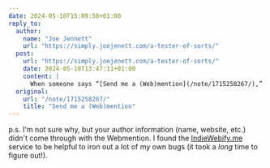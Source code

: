```yaml
---
date: 2024-05-10T15:09:58+01:00
reply_to:
  author:
    name: "Joe Jennett"
    url: "https://simply.joejenett.com/a-tester-of-sorts/"
  post:
    url: "https://simply.joejenett.com/a-tester-of-sorts/"
    date: 2024-05-10T13:47:11+01:00
    content: |
      When someone says “[Send me a (Web)mention](/note/1715258267/),” I like to oblige. I guess it’s my inner urge to test and help others test that’s driving this puppy. So, hi John.
  original:
    url: "/note/1715258267/"
    title: "Send me a (Web)mention"
---
```


p.s. I'm not sure why, but your author information (name, website, etc.) didn't come through with the Webmention. I found the [IndieWebify.me](https://indiewebify.me/validate-h-entry/?url=https%3A%2F%2Fsimply.joejenett.com%2Fa-tester-of-sorts%2F) service to be helpful to iron out a lot of my own bugs (it took a *long* time to figure out!).


